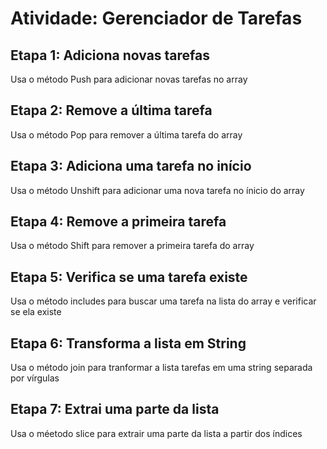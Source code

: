 # Atividade: Gerenciador de Tarefas

## Etapa 1: Adiciona novas tarefas
Usa o método Push para adicionar novas tarefas no array

## Etapa 2: Remove a última tarefa
Usa o método Pop para remover a última tarefa do array

## Etapa 3: Adiciona uma tarefa no início
Usa o método Unshift para adicionar uma nova tarefa no ínicio do array

## Etapa 4: Remove a primeira tarefa
Usa o método Shift para remover a primeira tarefa do array

## Etapa 5: Verifica se uma tarefa existe
Usa o método includes para buscar uma tarefa na lista do array e verificar se ela existe

## Etapa 6: Transforma a lista em String
Usa o método join para tranformar a lista tarefas em uma string separada por vírgulas

## Etapa 7: Extrai uma parte da lista
Usa o méetodo slice para extrair uma parte da lista a partir dos índices


